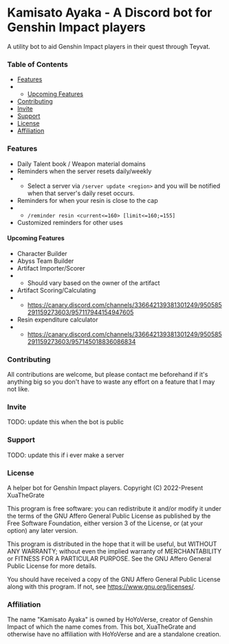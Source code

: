 # Kamisato Ayaka - A Discord bot for Genshin Impact players

A utility bot to aid Genshin Impact players in their quest through Teyvat.

### Table of Contents

- [Features](#features)
- - [Upcoming Features](#upcoming-features)
- [Contributing](#contributing)
- [Invite](#invite)
- [Support](#support)
- [License](#license)
- [Affiliation](#affiliation)

### Features

- Daily Talent book / Weapon material domains
- Reminders when the server resets daily/weekly
- - Select a server via ``/server update <region>`` and you will be notified when that server's daily reset occurs.
- Reminders for when your resin is close to the cap
- - ``/reminder resin <current<=160> [limit<=160;=155]``
- Customized reminders for other uses

#### Upcoming Features

- Character Builder
- Abyss Team Builder
- Artifact Importer/Scorer
- - Should vary based on the owner of the artifact
- Artifact Scoring/Calculating
- - https://canary.discord.com/channels/336642139381301249/950585291159273603/957117944154947605
- Resin expenditure calculator
- - https://canary.discord.com/channels/336642139381301249/950585291159273603/957145018836086834

### Contributing

All contributions are welcome, but please contact me beforehand if it's anything big so you don't have to waste any effort on a feature that I may not like.

### Invite

TODO: update this when the bot is public

### Support

TODO: update this if i ever make a server

### License

A helper bot for Genshin Impact players.
Copyright (C) 2022-Present XuaTheGrate

This program is free software: you can redistribute it and/or modify it under the terms of the GNU Affero General Public License as published by the Free Software Foundation, either version 3 of the License, or (at your option) any later version.

This program is distributed in the hope that it will be useful, but WITHOUT ANY WARRANTY; without even the implied warranty of MERCHANTABILITY or FITNESS FOR A PARTICULAR PURPOSE. See the GNU Affero General Public License for more details.

You should have received a copy of the GNU Affero General Public License along with this program. If not, see <https://www.gnu.org/licenses/>.

### Affiliation

The name "Kamisato Ayaka" is owned by HoYoVerse, creator of Genshin Impact of which the name comes from. This bot, XuaTheGrate and otherwise have no affiliation with HoYoVerse and are a standalone creation.